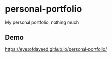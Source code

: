 # personal-portfolio
My personal portfolio, nothing much

## Demo
https://eyesofdaveed.github.io/personal-portfolio/
